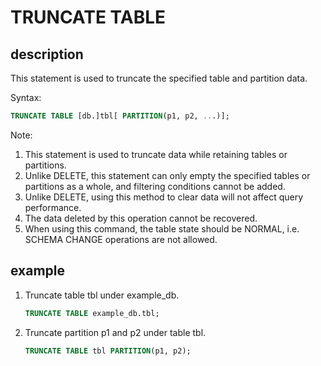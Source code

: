 # TRUNCATE TABLE

## description

This statement is used to truncate the specified table and partition data.

Syntax:

```sql
TRUNCATE TABLE [db.]tbl[ PARTITION(p1, p2, ...)];
```

Note:

1. This statement is used to truncate data while retaining tables or partitions.
2. Unlike DELETE, this statement can only empty the specified tables or partitions as a whole, and filtering conditions cannot be added.
3. Unlike DELETE, using this method to clear data will not affect query performance.
4. The data deleted by this operation cannot be recovered.
5. When using this command, the table state should be NORMAL, i.e. SCHEMA CHANGE operations are not allowed.

## example

1. Truncate table tbl under example_db.

    ```sql
    TRUNCATE TABLE example_db.tbl;
    ```

2. Truncate partition p1 and p2 under table tbl.

    ```sql
    TRUNCATE TABLE tbl PARTITION(p1, p2);
    ```
